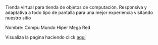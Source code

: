 Tienda virtual para tienda de objetos de computación. Responsiva y adaptativa a todo tipo de pantalla para una mejor experiencia visitando nuestro sitio

Nombre: Compu Mundo Hiper Mega Red

Visualiza la página haciendo click <a href="https://christian01angel.github.io/compumundohipermegared/">aquí</a>